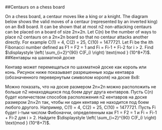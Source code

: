 ##Centaurs on a chess board

On a chess board, a centaur moves like a king or a knight. The diagram below shows the valid moves of a centaur (represented by an inverted king) on an 8x8 board.
It can be shown that at most n2 non-attacking centaurs can be placed on a board of size 2n×2n.
Let C(n) be the number of ways to place n2 centaurs on a 2n×2n board so that no centaur attacks another directly.
For example C(1) = 4, C(2) = 25, C(10) = 1477721.
Let Fi be the ith Fibonacci number defined as F1 = F2 = 1 and Fi = Fi-1 + Fi-2 for i > 2.
Find $\displaystyle \left( \sum_{i=2}^{90} C(F_i) \right) \text{mod } (10^8+7)$.
##Кентавры на шахматной доске

Кентавр может перемещаться по шахматной доске как король или конь. Рисунок ниже показывает разрешенные ходы кентавра (обозначенного перевернутым символом короля) на доске 8x8:

Можно показать, что на доске размером 2n×2n можно расположить не больше n2 ненаходящихся под боем друг друга кентавров.
Пусть C(n) будет количеством способов расположения n2 кентавров на доске размером 2n×2n так, чтобы ни один кентавр не находится под боем любого другого.
Например, C(1) = 4, C(2) = 25, C(10) = 1477721.
Пусть Fi будет i-тым числом Фибоначчи, определенным как F1 = F2 = 1 и Fi = Fi-1 + Fi-2 для i > 2.
Найдите $\displaystyle \left( \sum_{i=2}^{90} C(F_i) \right) \text{mod } (10^8+7)$.
